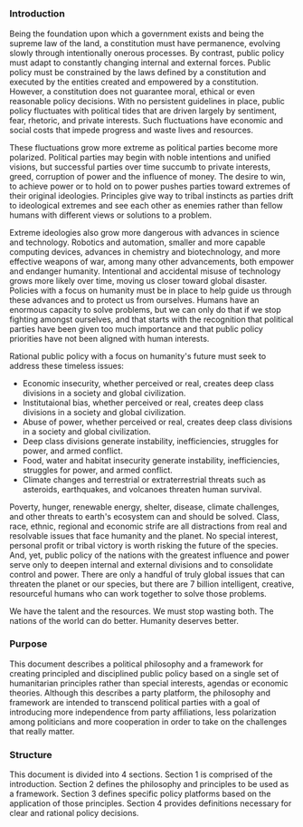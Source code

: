# 

### Introduction
Being the foundation upon which a government exists and being the supreme law of the land, a constitution must have permanence, evolving slowly through intentionally onerous processes.  By contrast, public policy must adapt to constantly changing internal and external forces.  Public policy must be constrained by the laws defined by a constitution and executed by the entities created and empowered by a constitution.  However, a constitution does not guarantee moral, ethical or even reasonable policy decisions.  With no persistent guidelines in place, public policy fluctuates with political tides that are driven largely by sentiment, fear, rhetoric, and private interests.  Such fluctuations have economic and social costs that impede progress and waste lives and resources.

These fluctuations grow more extreme as political parties become more polarized.  Political parties may begin with noble intentions and unified visions, but successful parties over time succumb to private interests, greed, corruption of power and the influence of money.  The desire to win, to achieve power or to hold on to power pushes parties toward extremes of their original ideologies.   Principles give way to tribal instincts as parties drift to ideological extremes and see each other as enemies rather than fellow humans with different views or solutions to a problem.

Extreme ideologies also grow more dangerous with advances in science and technology.  Robotics and automation, smaller and more capable computing devices, advances in chemistry and biotechnology, and more effective weapons of war, among many other advancements, both empower and endanger humanity.  Intentional and accidental misuse of technology grows more likely over time, moving us closer toward global disaster.  Policies with a focus on humanity must be in place to help guide us through these advances and to protect us from ourselves.  Humans have an enormous capacity to solve problems, but we can only do that if we stop fighting amongst ourselves, and that starts with the recognition that political parties have been given too much importance and that public policy priorities have not been aligned with human interests.

Rational public policy with a focus on humanity's future must seek to address these timeless issues:

- Economic insecurity, whether perceived or real, creates deep class divisions in a society and global civilization.
- Institutaional bias, whether perceived or real, creates deep class divisions in a society and global civilization.
- Abuse of power, whether perceived or real, creates deep class divisions in a society and global civilization.
- Deep class divisions generate instability, inefficiencies, struggles for power, and armed conflict.
- Food, water and habitat insecurity generate instability, inefficiencies, struggles for power, and armed conflict.
- Climate changes and terrestrial or extraterrestrial threats such as asteroids, earthquakes, and volcanoes threaten human survival. 

Poverty, hunger, renewable energy, shelter, disease, climate challenges, and other threats to earth's ecosystem can and should be solved.  Class, race, ethnic, regional and economic strife are all distractions from real and resolvable issues that face humanity and the planet.  No special interest, personal profit or tribal victory is worth risking the future of the species.  And, yet, public policy of the nations with the greatest influence and power serve only to deepen internal and external divisions and to consolidate control and power.  There are only a handful of truly global issues that can threaten the planet or our species, but there are 7 billion intelligent, creative, resourceful humans who can work together to solve those problems.

We have the talent and the resources.  We must stop wasting both.  The nations of the world can do better.  Humanity deserves better.

### Purpose
This document describes a political philosophy and a framework for creating principled and disciplined public policy based on a single set of humanitarian principles rather than special interests, agendas or economic theories.  Although this describes a party platform, the philosophy and framework are intended to transcend political parties with a goal of introducing more independence from party affiliations, less polarization among politicians and more cooperation in order to take on the challenges that really matter.

### Structure
This document is divided into 4 sections.  Section 1 is comprised of the introduction.  Section 2 defines the philosophy and principles to be used as a framework.  Section 3 defines specific policy platforms based on the application of those principles.  Section 4 provides definitions necessary for clear and rational policy decisions.
